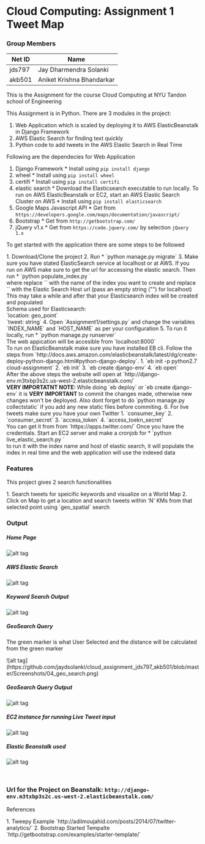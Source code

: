 # Cloud Computing: Assignment 1 Tweet Map

### Group Members

|Net ID | Name|
|----|----|
|jds797|Jay Dharmendra Solanki|
|akb501|Aniket Krishna Bhandarkar|


<p> This is the Assignment for the course Cloud Computing at NYU Tandon school of Engineering </p>
<p> This Assignment is in Python. There are 3 modules in the project:</p>

  1. Web Application which is scaled by deploying it to AWS ElasticBeanstalk in Django Framework
  2. AWS Elastic Search for finding text quickly
  3. Python code to add tweets in the AWS Elastic Search in Real Time
  
<p> Following are the dependecies for Web Application </p>

  1. Django Framework
    * Install using `pip install django`
  2. wheel
    * Install using `pip install wheel`
  3. certifi
    * Install using `pip install certifi`
  4. elastic search
    * Download the Elasticsearch executable to run locally. To run on AWS ElasticBeanstalk or EC2, start an AWS Elastic Search Cluster on AWS
    * Install using `pip install elasticsearch`
  5. Google Maps Javascript API
    * Get from `https://developers.google.com/maps/documentation/javascript/`
  6. Bootstrap
    * Get from `http://getbootstrap.com/`
  7. jQuery v1.x
    * Get from `https://code.jquery.com/` by selection `jQuery 1.x`
    
<p> To get started with the application there are some steps to be followed </p>
  1. Download/Clone the project
  2. Run 
     * `python manage.py migrate`
  3. Make sure you have stated ElasticSearch service at localhost or at AWS. If you run on AWS make sure to get the url for accessing the elastic search. Then run
     * `python populate_index.py <index_name> <host for elasticsearch>`
     <br/>
     where replace `<index_name>` with the name of the index you want to create and 
     replace `<host for elasticsearch>` with the Elastic Search Host url (pass an empty string ("") for localhost)
     <br/>     
     This may take a while and after that your Elasticsearch index will be created and populated
     <br/>
     Schema used for Elasticsearch: <br>
     `location: geo_point`<br/>
     `tweet: string`
  4. Open `Assignment1/settings.py` and change the variables `INDEX_NAME` and `HOST_NAME` as per your configuration
  5. To run it locally, run
     * `python manage.py runserver` <br/>
     The web appication will be accesible from `localhost:8000`
     <br> To run on ElasticBeanstalk make sure you have installed EB cli. Follow the steps from `http://docs.aws.amazon.com/elasticbeanstalk/latest/dg/create-deploy-python-django.html#python-django-deploy`.
     1. `eb init -p python2.7 cloud-assignment`
     2. `eb init`
     3. `eb create django-env`
     4. `eb open` <br/>
     After the above steps the website will open at `http://django-env.m3txbp3s2c.us-west-2.elasticbeanstalk.com/`
     <br/>
     <strong> VERY IMPORTATNT NOTE: </strong> While doing `eb deploy` or `eb create django-env` it is <b> VERY IMPORTANT </b> to commit the changes made, otherwise new changes won't be deployed. Also dont forget to do `python manage.py collectstatic` if you add any new static files before commiting.
  6. For live tweets make sure you have your own Twitter
     1. `consumer_key`
     2. `consumer_secret`
     3. `access_token`
     4. `access_toekn_secret`<br/>
     You can get it from from `https://apps.twitter.com/`
     Once you have the credentials. Start an EC2 server and make a cronjob for 
     * `python live_elastic_search.py <index_name> <host of elastic search>`<br/>
     to run it with the index name and host of elastic search, it will populate the index in real time and the web application will use the indexed data
     
### Features

<p>This project gives 2 search functionalities</p>
  1. Search tweets for speicific keywords and visualize on a World Map
  2. Click on Map to get a location and search tweets within 'N' KMs from that selected point using `geo_spatial` search
  
### Output
##### Home Page
![alt tag](https://github.com/jaydsolanki/cloud_assignment_jds797_akb501/blob/master/Screenshots/02_HomePage.png)

##### AWS Elastic Search
![alt tag](https://github.com/jaydsolanki/cloud_assignment_jds797_akb501/blob/master/Screenshots/01_elasticsearch_aws.png)

##### Keyword Search Output
![alt tag](https://github.com/jaydsolanki/cloud_assignment_jds797_akb501/blob/master/Screenshots/06_Query.png)

##### GeoSearch Query
<p> The green marker is what User Selected and the distance will be calculated from the green marker </p>
![alt tag](https://github.com/jaydsolanki/cloud_assignment_jds797_akb501/blob/master/Screenshots/04_geo_search.png)
    
##### GeoSearch Query Output
![alt tag](https://github.com/jaydsolanki/cloud_assignment_jds797_akb501/blob/master/Screenshots/05_geosearc_result.png)

##### EC2 instance for running Live Tweet input 
![alt tag](https://github.com/jaydsolanki/cloud_assignment_jds797_akb501/blob/master/Screenshots/08_ec2_instance_for_live_data.png)

##### Elastic Beanstalk used
![alt tag](https://github.com/jaydsolanki/cloud_assignment_jds797_akb501/blob/master/Screenshots/07_elastic_beanstalk.png)

<br>

### Url for the Project on Beanstalk: `http://django-env.m3txbp3s2c.us-west-2.elasticbeanstalk.com/`

<p>References </p>
  1. Tweepy Example `http://adilmoujahid.com/posts/2014/07/twitter-analytics/`
  2. Bootstrap Started Tempalte `http://getbootstrap.com/examples/starter-template/`
